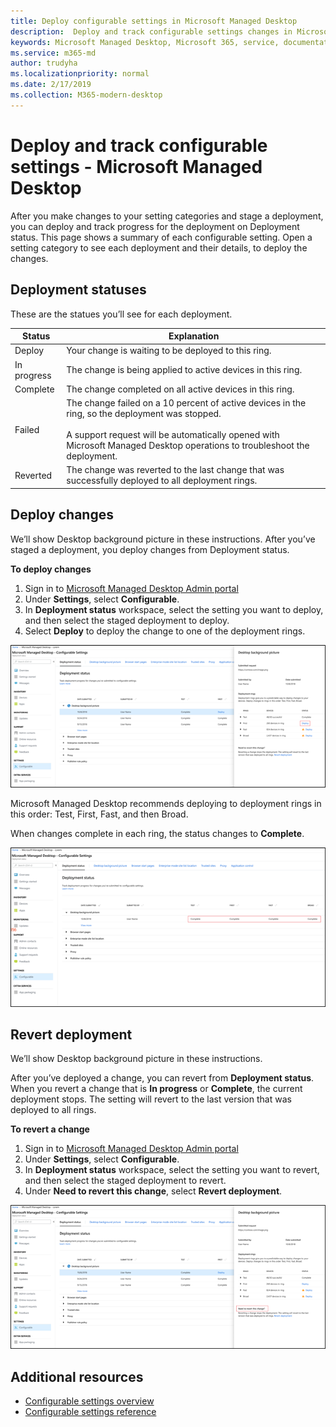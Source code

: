 ```yaml
---
title: Deploy configurable settings in Microsoft Managed Desktop
description:  Deploy and track configurable settings changes in Microsoft Managed Desktop.  
keywords: Microsoft Managed Desktop, Microsoft 365, service, documentation, deploy, staged deployment, configurable settings
ms.service: m365-md
author: trudyha
ms.localizationpriority: normal
ms.date: 2/17/2019
ms.collection: M365-modern-desktop
---
```


# Deploy and track configurable settings - Microsoft Managed Desktop

After you make changes to your setting categories and stage a deployment, you can deploy and track progress for the deployment on Deployment status. This page shows a summary of each configurable setting. Open a setting category to see each deployment and their details, to deploy the changes. 

## Deployment statuses 

These are the statues you’ll see for each deployment.

Status	| Explanation 
--- | --- 
Deploy | Your change is waiting to be deployed to this ring.
In progress | The change is being applied to active devices in this ring. 
Complete | The change completed on all active devices in this ring. 
Failed | The change failed on a 10 percent of active devices in the ring, so the deployment was stopped.<br><br> A support request will be automatically opened with Microsoft Managed Desktop operations to troubleshoot the deployment. 
Reverted | The change was reverted to the last change that was successfully deployed to all deployment rings.

## Deploy changes

We’ll show Desktop background picture in these instructions. After you’ve staged a deployment, you deploy changes from Deployment status. 

**To deploy changes**

1. Sign in to [Microsoft Managed Desktop Admin portal](http://aka.ms/mwaasportal)
2. Under **Settings**, select **Configurable**.
3. In **Deployment status** workspace, select the setting you want to deploy, and then select the staged deployment to deploy.
4. Select **Deploy** to deploy the change to one of the deployment rings.

![Configurable settings deployment status overview](images/deploy-cs-overview.png)

Microsoft Managed Desktop recommends deploying to deployment rings in this order: Test, First, Fast, and then Broad. 

When changes complete in each ring, the status changes to **Complete**.

![Configurable settings deployment complete](images/config-setting-complete.png)

## Revert deployment

We’ll show Desktop background picture in these instructions. 

After you’ve deployed a change, you can revert from **Deployment status**. When you revert a change that is **In progress** or **Complete**, the current deployment stops. The setting will revert to the last version that was deployed to all rings. 

**To revert a change**
1. Sign in to [Microsoft Managed Desktop Admin portal](http://aka.ms/mwaasportal)
2. Under **Settings**, select **Configurable**.
3. In **Deployment status** workspace, select the setting you want to revert, and then select the staged deployment to revert.
4. Under **Need to revert this change**, select **Revert deployment**.

![Configurable settings deployment revert](images/config-setting-revert.png) 

## Additional resources
- [Configurable settings overview](config-setting-overview.md)
- [Configurable settings reference](config-setting-ref.md) 